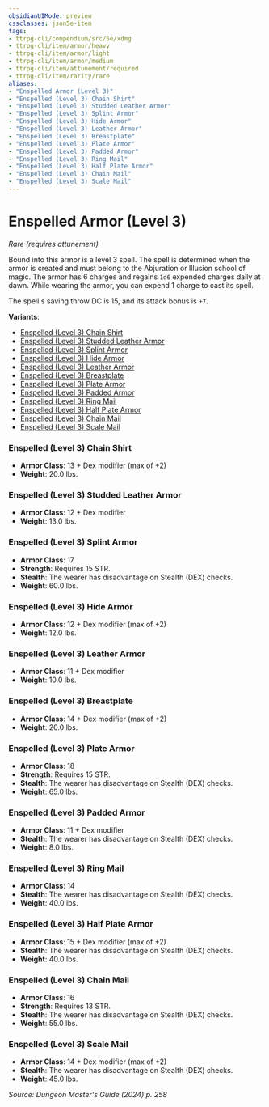 ```yaml
---
obsidianUIMode: preview
cssclasses: json5e-item
tags:
- ttrpg-cli/compendium/src/5e/xdmg
- ttrpg-cli/item/armor/heavy
- ttrpg-cli/item/armor/light
- ttrpg-cli/item/armor/medium
- ttrpg-cli/item/attunement/required
- ttrpg-cli/item/rarity/rare
aliases: 
- "Enspelled Armor (Level 3)"
- "Enspelled (Level 3) Chain Shirt"
- "Enspelled (Level 3) Studded Leather Armor"
- "Enspelled (Level 3) Splint Armor"
- "Enspelled (Level 3) Hide Armor"
- "Enspelled (Level 3) Leather Armor"
- "Enspelled (Level 3) Breastplate"
- "Enspelled (Level 3) Plate Armor"
- "Enspelled (Level 3) Padded Armor"
- "Enspelled (Level 3) Ring Mail"
- "Enspelled (Level 3) Half Plate Armor"
- "Enspelled (Level 3) Chain Mail"
- "Enspelled (Level 3) Scale Mail"
---
```

# Enspelled Armor (Level 3)
*Rare (requires attunement)*  


Bound into this armor is a level 3 spell. The spell is determined when the armor is created and must belong to the Abjuration or Illusion school of magic. The armor has 6 charges and regains `1d6` expended charges daily at dawn. While wearing the armor, you can expend 1 charge to cast its spell.

The spell's saving throw DC is 15, and its attack bonus is `+7`.

**Variants**:
- [Enspelled (Level 3) Chain Shirt](#Enspelled%20(Level%203)%20Chain%20Shirt)
- [Enspelled (Level 3) Studded Leather Armor](#Enspelled%20(Level%203)%20Studded%20Leather%20Armor)
- [Enspelled (Level 3) Splint Armor](#Enspelled%20(Level%203)%20Splint%20Armor)
- [Enspelled (Level 3) Hide Armor](#Enspelled%20(Level%203)%20Hide%20Armor)
- [Enspelled (Level 3) Leather Armor](#Enspelled%20(Level%203)%20Leather%20Armor)
- [Enspelled (Level 3) Breastplate](#Enspelled%20(Level%203)%20Breastplate)
- [Enspelled (Level 3) Plate Armor](#Enspelled%20(Level%203)%20Plate%20Armor)
- [Enspelled (Level 3) Padded Armor](#Enspelled%20(Level%203)%20Padded%20Armor)
- [Enspelled (Level 3) Ring Mail](#Enspelled%20(Level%203)%20Ring%20Mail)
- [Enspelled (Level 3) Half Plate Armor](#Enspelled%20(Level%203)%20Half%20Plate%20Armor)
- [Enspelled (Level 3) Chain Mail](#Enspelled%20(Level%203)%20Chain%20Mail)
- [Enspelled (Level 3) Scale Mail](#Enspelled%20(Level%203)%20Scale%20Mail)

### Enspelled (Level 3) Chain Shirt

- **Armor Class**: 13 + Dex modifier (max of +2)
- **Weight**: 20.0 lbs.

### Enspelled (Level 3) Studded Leather Armor

- **Armor Class**: 12 + Dex modifier
- **Weight**: 13.0 lbs.

### Enspelled (Level 3) Splint Armor

- **Armor Class**: 17
- **Strength**: Requires 15 STR.
- **Stealth**: The wearer has disadvantage on Stealth (DEX) checks.
- **Weight**: 60.0 lbs.

### Enspelled (Level 3) Hide Armor

- **Armor Class**: 12 + Dex modifier (max of +2)
- **Weight**: 12.0 lbs.

### Enspelled (Level 3) Leather Armor

- **Armor Class**: 11 + Dex modifier
- **Weight**: 10.0 lbs.

### Enspelled (Level 3) Breastplate

- **Armor Class**: 14 + Dex modifier (max of +2)
- **Weight**: 20.0 lbs.

### Enspelled (Level 3) Plate Armor

- **Armor Class**: 18
- **Strength**: Requires 15 STR.
- **Stealth**: The wearer has disadvantage on Stealth (DEX) checks.
- **Weight**: 65.0 lbs.

### Enspelled (Level 3) Padded Armor

- **Armor Class**: 11 + Dex modifier
- **Stealth**: The wearer has disadvantage on Stealth (DEX) checks.
- **Weight**: 8.0 lbs.

### Enspelled (Level 3) Ring Mail

- **Armor Class**: 14
- **Stealth**: The wearer has disadvantage on Stealth (DEX) checks.
- **Weight**: 40.0 lbs.

### Enspelled (Level 3) Half Plate Armor

- **Armor Class**: 15 + Dex modifier (max of +2)
- **Stealth**: The wearer has disadvantage on Stealth (DEX) checks.
- **Weight**: 40.0 lbs.

### Enspelled (Level 3) Chain Mail

- **Armor Class**: 16
- **Strength**: Requires 13 STR.
- **Stealth**: The wearer has disadvantage on Stealth (DEX) checks.
- **Weight**: 55.0 lbs.

### Enspelled (Level 3) Scale Mail

- **Armor Class**: 14 + Dex modifier (max of +2)
- **Stealth**: The wearer has disadvantage on Stealth (DEX) checks.
- **Weight**: 45.0 lbs.


*Source: Dungeon Master's Guide (2024) p. 258*